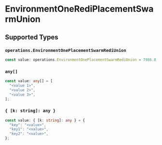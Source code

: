 # EnvironmentOneRediPlacementSwarmUnion


## Supported Types

### `operations.EnvironmentOnePlacementSwarmRediUnion`

```typescript
const value: operations.EnvironmentOnePlacementSwarmRediUnion = 7986.8;
```

### `any[]`

```typescript
const value: any[] = [
  "<value 1>",
  "<value 2>",
  "<value 3>",
];
```

### `{ [k: string]: any }`

```typescript
const value: { [k: string]: any } = {
  "key": "<value>",
  "key1": "<value>",
  "key2": "<value>",
};
```

